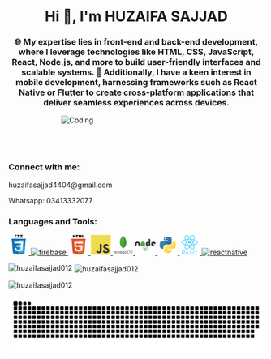 <h1 align="center">Hi 👋, I'm HUZAIFA SAJJAD</h1>
<h3 align="center">🌐 My expertise lies in front-end and back-end development, where I leverage technologies like HTML, CSS, JavaScript, React, Node.js, and more to build user-friendly interfaces and scalable systems. 📱 Additionally, I have a keen interest in mobile development, harnessing frameworks such as React Native or Flutter to create cross-platform applications that deliver seamless experiences across devices.</h3>

<p align="left"> </p>
<img align="right" alt="Coding" width="400" src="https://cdn.dribbble.com/users/1162077/screenshots/3848914/programmer.gif">
<br>
<br>
<br>
<br>
<h3 align="left">Connect with me:</h3>
<p align="left">
  huzaifasajjad4404@gmail.com
</p>
<p align="left">
Whatsapp: 03413332077
</p>
<h3 align="left">Languages and Tools:</h3>
<p align="left"> <a href="https://www.w3schools.com/css/" target="_blank" rel="noreferrer"> <img src="https://raw.githubusercontent.com/devicons/devicon/master/icons/css3/css3-original-wordmark.svg" alt="css3" width="40" height="40"/> </a> <a href="https://firebase.google.com/" target="_blank" rel="noreferrer"> <img src="https://www.vectorlogo.zone/logos/firebase/firebase-icon.svg" alt="firebase" width="40" height="40"/> </a> <a href="https://www.w3.org/html/" target="_blank" rel="noreferrer"> <img src="https://raw.githubusercontent.com/devicons/devicon/master/icons/html5/html5-original-wordmark.svg" alt="html5" width="40" height="40"/> </a> <a href="https://developer.mozilla.org/en-US/docs/Web/JavaScript" target="_blank" rel="noreferrer"> <img src="https://raw.githubusercontent.com/devicons/devicon/master/icons/javascript/javascript-original.svg" alt="javascript" width="40" height="40"/> </a> <a href="https://www.mongodb.com/" target="_blank" rel="noreferrer"> <img src="https://raw.githubusercontent.com/devicons/devicon/master/icons/mongodb/mongodb-original-wordmark.svg" alt="mongodb" width="40" height="40"/> </a> <a href="https://nodejs.org" target="_blank" rel="noreferrer"> <img src="https://raw.githubusercontent.com/devicons/devicon/master/icons/nodejs/nodejs-original-wordmark.svg" alt="nodejs" width="40" height="40"/> </a> <a href="https://www.python.org" target="_blank" rel="noreferrer"> <img src="https://raw.githubusercontent.com/devicons/devicon/master/icons/python/python-original.svg" alt="python" width="40" height="40"/> </a> <a href="https://reactjs.org/" target="_blank" rel="noreferrer"> <img src="https://raw.githubusercontent.com/devicons/devicon/master/icons/react/react-original-wordmark.svg" alt="react" width="40" height="40"/> </a> <a href="https://reactnative.dev/" target="_blank" rel="noreferrer"> <img src="https://reactnative.dev/img/header_logo.svg" alt="reactnative" width="40" height="40"/> </a> </p>

<p><img align="left" src="https://github-readme-stats.vercel.app/api/top-langs?username=huzaifasajjad012&show_icons=true&locale=en&layout=compact" alt="huzaifasajjad012" /></p>

<p>&nbsp;<img align="center" src="https://github-readme-stats.vercel.app/api?username=huzaifasajjad012&show_icons=true&locale=en" alt="huzaifasajjad012" /></p>
<p><img align="center" src="https://github-readme-streak-stats.herokuapp.com/?user=huzaifasajjad012&" alt="huzaifasajjad012" /></p>
<p align="center">
  <img  src="https://raw.githubusercontent.com/Elanza-48/Elanza-48/main/resources/img/github-contribution-grid-snake.svg"
    alt="example" />
</p>
